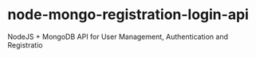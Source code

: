 # node-mongo-registration-login-api

NodeJS + MongoDB API for User Management, Authentication and Registratio
